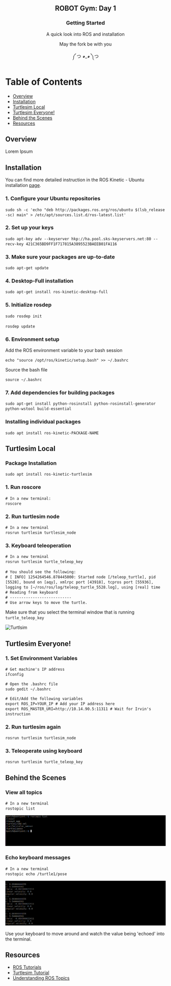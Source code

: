 <h2 align="center">ROBOT Gym: Day 1</h2>
<h3 align="center">Getting Started </h3>
<p align="center">A quick look into ROS and installation </p>
<p align="center">May the fork be with you</p>
<p align="center">༼ つ ◕_◕ ༽つ</p>

# Table of Contents
- [Overview](#overview)
- [Installation](#installation)
- [Turtlesim Local](#turtlesim-local)
- [Turtlesim Everyone!](#turtlesim-everyone)
- [Behind the Scenes](#behind-the-scenes)
- [Resources](#resources)
## Overview
Lorem Ipsum

## Installation
You can find more detailed instruction in the ROS Kinetic - Ubuntu installation [page](http://wiki.ros.org/kinetic/Installation/Ubuntu). 

### 1. Configure your Ubuntu repositories
```
sudo sh -c 'echo "deb http://packages.ros.org/ros/ubuntu $(lsb_release -sc) main" > /etc/apt/sources.list.d/ros-latest.list'
```

### 2. Set up your keys
```
sudo apt-key adv --keyserver hkp://ha.pool.sks-keyservers.net:80 --recv-key 421C365BD9FF1F717815A3895523BAEEB01FA116
```

### 3. Make sure your packages are up-to-date
```
sudo apt-get update
```

### 4. Desktop-Full installation
```
sudo apt-get install ros-kinetic-desktop-full
```

### 5. Initialize rosdep
```
sudo rosdep init

rosdep update
```

### 6. Environment setup
Add the ROS environment variable to your bash session
```
echo "source /opt/ros/kinetic/setup.bash" >> ~/.bashrc
```
Source the bash file
```
source ~/.bashrc
```

### 7. Add dependencies for building packages
```
sudo apt-get install python-rosinstall python-rosinstall-generator python-wstool build-essential
```

### Installing individual packages
```
sudo apt install ros-kinetic-PACKAGE-NAME
```
## Turtlesim Local

### Package Installation
```
sudo apt install ros-kinetic-turtlesim
```
### 1. Run roscore
```
# In a new terminal:
roscore
```
### 2. Run turtlesim node
```
# In a new terminal
rosrun turtlesim turtlesim_node
```

### 3. Keyboard teleoperation
```
# In a new terminal
rosrun turtlesim turtle_teleop_key

# You should see the following:
# [ INFO] 1254264546.878445000: Started node [/teleop_turtle], pid [5528], bound on [aqy], xmlrpc port [43918], tcpros port [55936], logging to [~/ros/ros/log/teleop_turtle_5528.log], using [real] time
# Reading from keyboard
# ---------------------------
# Use arrow keys to move the turtle. 
```
Make sure that you select the terminal window that is running ```turtle_teleop_key```

![Turtlsim](http://wiki.ros.org/ROS/Tutorials/UnderstandingTopics?action=AttachFile&do=get&target=turtle_key.png)

## Turtlesim Everyone!

### 1. Set Environment Variables
```
# Get machine's IP address
ifconfig
```

```
# Open the .bashrc file
sudo gedit ~/.bashrc
```
```
# Edit/Add the following variables
export ROS_IP=YOUR_IP # Add your IP address here
export ROS_MASTER_URI=http://10.14.90.5:11311 # Wait for Irvin's instruction
```

### 2. Run turtlesim again
```
rosrun turtlesim turtlesim_node
```
### 3. Teleoperate using keyboard
```
rosrun turtlesim turtle_teleop_key
```
## Behind the Scenes
### View all topics
```
# In a new terminal
rostopic list
```
![rostopic list](https://github.com/kPatch/robot-gym/blob/master/day-1/res/rostopic-list.png)

### Echo keyboard messages
```
# In a new terminal
rostopic echo /turtle1/pose
```
![rostopic echo](https://github.com/kPatch/robot-gym/blob/master/day-1/res/rostopic-echo-turtlesim-keyboard.png)

Use your keyboard to move around and watch the value being 'echoed' into the terminal.

## Resources
- [ROS Tutorials](http://wiki.ros.org/ROS/Tutorials)
- [Turtlesim Tutorial](http://wiki.ros.org/turtlesim/Tutorials)
- [Understanding ROS Topics](http://wiki.ros.org/ROS/Tutorials/UnderstandingTopics)
